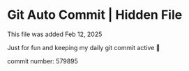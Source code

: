 # Git Auto Commit | Hidden File

This file was added Feb 12, 2025

Just for fun and keeping my daily git commit active 🤪

commit number: 579895
